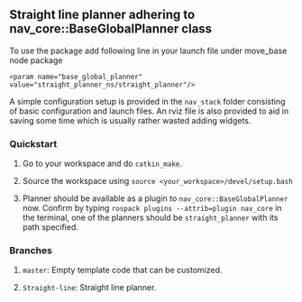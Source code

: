 ## Straight line planner adhering to nav\_core::BaseGlobalPlanner class

To use the package add following line in your launch file under move\_base node package

`<param name="base_global_planner" value="straight_planner_ns/straight_planner"/>`

A simple configuration setup is provided in the `nav_stack` folder consisting of basic configuration and launch files. An rviz file is also provided to aid in saving some time which is usually rather wasted adding widgets.

### Quickstart

1. Go to your workspace and do `catkin_make`.

2. Source the workspace using `source <your_workspace>/devel/setup.bash`

3. Planner should be available as a plugin to `nav_core::BaseGlobalPlanner` now. Confirm by typing `rospack plugins --attrib=plugin nav_core` in the terminal, one of the planners should be `straight_planner` with its path specified.

### Branches

1. `master`: Empty template code that can be customized.

2. `Straight-line`: Straight line planner.
